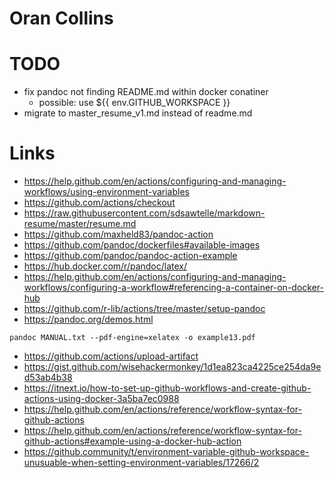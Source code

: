 Oran Collins
============

# TODO
- fix pandoc not finding README.md within docker conatiner
   - possible: use ${{ env.GITHUB_WORKSPACE }}
- migrate to master_resume_v1.md instead of readme.md

# Links
- https://help.github.com/en/actions/configuring-and-managing-workflows/using-environment-variables
- https://github.com/actions/checkout
- https://raw.githubusercontent.com/sdsawtelle/markdown-resume/master/resume.md
- https://github.com/maxheld83/pandoc-action
- https://github.com/pandoc/dockerfiles#available-images
- https://github.com/pandoc/pandoc-action-example
- https://hub.docker.com/r/pandoc/latex/
- https://help.github.com/en/actions/configuring-and-managing-workflows/configuring-a-workflow#referencing-a-container-on-docker-hub
- https://github.com/r-lib/actions/tree/master/setup-pandoc
- https://pandoc.org/demos.html
```
pandoc MANUAL.txt --pdf-engine=xelatex -o example13.pdf
```
- https://github.com/actions/upload-artifact
- https://gist.github.com/wisehackermonkey/1d1ea823ca4225ce254da9ed53ab4b38
- https://itnext.io/how-to-set-up-github-workflows-and-create-github-actions-using-docker-3a5ba7ec0988
- https://help.github.com/en/actions/reference/workflow-syntax-for-github-actions
- https://help.github.com/en/actions/reference/workflow-syntax-for-github-actions#example-using-a-docker-hub-action
- https://github.community/t/environment-variable-github-workspace-unusuable-when-setting-environment-variables/17266/2

